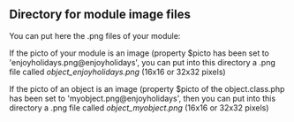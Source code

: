 
Directory for module image files
--------------------------------

You can put here the .png files of your module:


If the picto of your module is an image (property $picto has been set to 'enjoyholidays.png@enjoyholidays', you can put into this
directory a .png file called *object_enjoyholidays.png* (16x16 or 32x32 pixels)


If the picto of an object is an image (property $picto of the object.class.php has been set to 'myobject.png@enjoyholidays', then you can put into this
directory a .png file called *object_myobject.png* (16x16 or 32x32 pixels)

